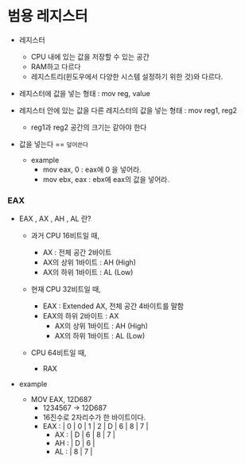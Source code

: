 # 범용 레지스터

- 레지스터 
    * CPU 내에 있는 값을 저장할 수 있는 공간
    * RAM하고 다르다
    * 레지스트리(윈도우에서 다양한 시스템 설정하기 위한 것)와 다르다.

- 레지스터에 값을 넣는 형태 : mov reg, value
- 레지스터 안에 있는 값을 다른 레지스터의 값을 넣는 형태 : mov reg1, reg2
    - reg1과 reg2 공간의 크기는 같아야 한다

- 값을 넣는다 == `덮어쓴다`
    - example
        - mov eax, 0 : eax에 0 을 넣어라.
        - mov ebx, eax : ebx에 eax의 값을 넣어라.

### EAX

- EAX , AX , AH , AL 란?
    - 과거 CPU 16비트일 때, 
        - AX : 전체 공간 2바이트 
        - AX의 상위 1바이트 : AH (High)
        - AX의 하위 1바이트 : AL (Low)

    - 현재 CPU 32비트일 때,
        - EAX : Extended AX, 전체 공간 4바이트를 말함
        - EAX의 하위 2바이트 : AX 
            - AX의 상위 1바이트 : AH (High)
            - AX의 하위 1바이트 : AL (Low)

    - CPU 64비트일 때,
        - RAX

- example
    - MOV EAX, 12D687
        - 1234567 -> 12D687
        - 16진수로 2자리수가 한 바이트이다.
        - EAX : | 0 | 0 | 1 | 2 | D | 6 | 8 | 7 | 
            - AX : | D | 6 | 8 | 7 | 
            - AH : | D | 6 | 
            - AL : | 8 | 7 | 

